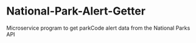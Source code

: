 # National-Park-Alert-Getter
Microservice program to get parkCode alert data from the National Parks API
